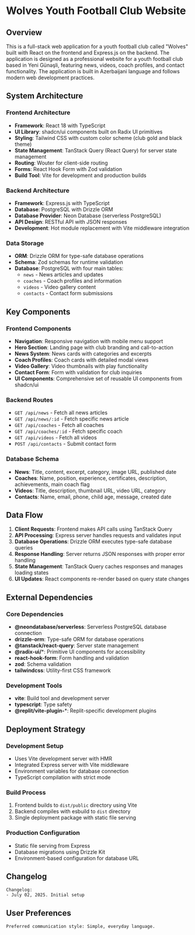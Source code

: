 # Wolves Youth Football Club Website

## Overview

This is a full-stack web application for a youth football club called "Wolves" built with React on the frontend and Express.js on the backend. The application is designed as a professional website for a youth football club based in Yeni Günəşli, featuring news, videos, coach profiles, and contact functionality. The application is built in Azerbaijani language and follows modern web development practices.

## System Architecture

### Frontend Architecture
- **Framework**: React 18 with TypeScript
- **UI Library**: shadcn/ui components built on Radix UI primitives
- **Styling**: Tailwind CSS with custom color scheme (club gold and black theme)
- **State Management**: TanStack Query (React Query) for server state management
- **Routing**: Wouter for client-side routing
- **Forms**: React Hook Form with Zod validation
- **Build Tool**: Vite for development and production builds

### Backend Architecture
- **Framework**: Express.js with TypeScript
- **Database**: PostgreSQL with Drizzle ORM
- **Database Provider**: Neon Database (serverless PostgreSQL)
- **API Design**: RESTful API with JSON responses
- **Development**: Hot module replacement with Vite middleware integration

### Data Storage
- **ORM**: Drizzle ORM for type-safe database operations
- **Schema**: Zod schemas for runtime validation
- **Database**: PostgreSQL with four main tables:
  - `news` - News articles and updates
  - `coaches` - Coach profiles and information
  - `videos` - Video gallery content
  - `contacts` - Contact form submissions

## Key Components

### Frontend Components
- **Navigation**: Responsive navigation with mobile menu support
- **Hero Section**: Landing page with club branding and call-to-action
- **News System**: News cards with categories and excerpts
- **Coach Profiles**: Coach cards with detailed modal views
- **Video Gallery**: Video thumbnails with play functionality
- **Contact Form**: Form with validation for club inquiries
- **UI Components**: Comprehensive set of reusable UI components from shadcn/ui

### Backend Routes
- `GET /api/news` - Fetch all news articles
- `GET /api/news/:id` - Fetch specific news article
- `GET /api/coaches` - Fetch all coaches
- `GET /api/coaches/:id` - Fetch specific coach
- `GET /api/videos` - Fetch all videos
- `POST /api/contacts` - Submit contact form

### Database Schema
- **News**: Title, content, excerpt, category, image URL, published date
- **Coaches**: Name, position, experience, certificates, description, achievements, main coach flag
- **Videos**: Title, description, thumbnail URL, video URL, category
- **Contacts**: Name, email, phone, child age, message, created date

## Data Flow

1. **Client Requests**: Frontend makes API calls using TanStack Query
2. **API Processing**: Express server handles requests and validates input
3. **Database Operations**: Drizzle ORM executes type-safe database queries
4. **Response Handling**: Server returns JSON responses with proper error handling
5. **State Management**: TanStack Query caches responses and manages loading states
6. **UI Updates**: React components re-render based on query state changes

## External Dependencies

### Core Dependencies
- **@neondatabase/serverless**: Serverless PostgreSQL database connection
- **drizzle-orm**: Type-safe ORM for database operations
- **@tanstack/react-query**: Server state management
- **@radix-ui/***: Primitive UI components for accessibility
- **react-hook-form**: Form handling and validation
- **zod**: Schema validation
- **tailwindcss**: Utility-first CSS framework

### Development Tools
- **vite**: Build tool and development server
- **typescript**: Type safety
- **@replit/vite-plugin-***: Replit-specific development plugins

## Deployment Strategy

### Development Setup
- Uses Vite development server with HMR
- Integrated Express server with Vite middleware
- Environment variables for database connection
- TypeScript compilation with strict mode

### Build Process
1. Frontend builds to `dist/public` directory using Vite
2. Backend compiles with esbuild to `dist` directory
3. Single deployment package with static file serving

### Production Configuration
- Static file serving from Express
- Database migrations using Drizzle Kit
- Environment-based configuration for database URL

## Changelog

```
Changelog:
- July 02, 2025. Initial setup
```

## User Preferences

```
Preferred communication style: Simple, everyday language.
```